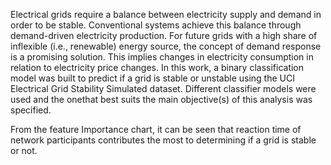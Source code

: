  Electrical grids require a balance between electricity supply and demand in order to be stable. Conventional systems achieve this balance through demand-driven electricity production.
 For future grids with a high share of inflexible  (i.e., renewable) energy source, the concept of demand response is a promising solution. This implies changes in electricity consumption in
 relation to electricity price changes. In this work, a binary classification model was built to predict if a grid is stable or unstable using the UCI Electrical Grid Stability Simulated dataset.
 Different classifier models were used and the onethat best suits the main objective(s) of this analysis was specified.

 From the feature Importance chart, it can be seen that reaction time of network 
participants contributes the most to determining if a grid is stable or not. 
